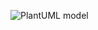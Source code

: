 ![PlantUML model](http://plantuml.com/plantuml/png/FSen3iCW343HlQUW1m3l6Ier5uc8QmLBnY2mrHw_TEdsfF_lh2Z-8XyIYbcV6y38xtIn5Jzzqi2cHce9MmLXzK_4mfgXIrRpAl7YQL3pD1em1owomWh_u_WTgI_TzdQ6-0XFOQImXK8YxGi0)